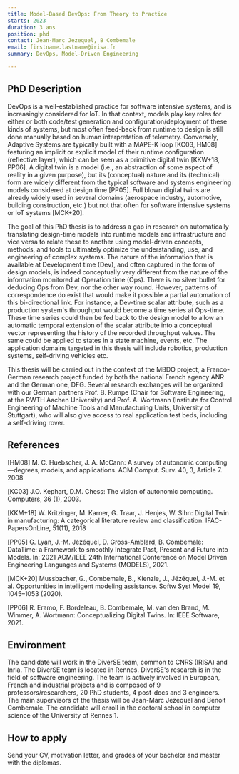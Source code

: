 ```yaml
---
title: Model-Based DevOps: From Theory to Practice
starts: 2023
duration: 3 ans
position: phd
contact: Jean-Marc Jezequel, B Combemale
email: firstname.lastname@irisa.fr
summary: DevOps, Model-Driven Engineering

---
```


## PhD Description

DevOps is a well-established practice for software intensive systems, and is
increasingly considered for IoT. In that context, models play key roles for
either or both code/test generation and configuration/deployment of these
kinds of systems, but most often feed-back from runtime to design is still done
manually based on human interpretation of telemetry. Conversely, Adaptive
Systems are typically built with a MAPE-K loop [KC03, HM08] featuring an
implicit or explicit model of their runtime configuration (reflective layer),
which can be seen as a primitive digital twin [KKW+18, PP06]. A digital twin
is a model (i.e., an abstraction of some aspect of reality in a given
purpose), but its (conceptual) nature and its (technical) form are widely
different from the typical software and systems engineering models considered
at design time [PP05]. Full blown digital twins are already widely used in
several domains (aerospace industry, automotive, building construction, etc.)
but not that often for software intensive systems or IoT systems [MCK+20].


The goal of this PhD thesis is to address a gap in research on automatically
translating design-time models into runtime models and infrastructure and vice
versa to relate these to another using model-driven concepts, methods, and
tools to ultimately optimize the understanding, use, and engineering of
complex systems. The nature of the information that is available at
Development time (Dev), and often captured in the form of design models, is
indeed conceptually very different from the nature of the information
monitored at Operation time (Ops). There is no silver bullet for deducing Ops
from Dev, nor the other way round. However, patterns of correspondence do
exist that would make it possible a partial automation of this bi-directional
link. For instance, a Dev-time scalar attribute, such as a production system's
throughput would become a time series at Ops-time.  These time series could
then be fed back to the design model to allow an automatic temporal extension
of the scalar attribute into a conceptual vector representing the history of
the recorded throughput values. The same could be applied to states in a state
machine, events, etc. The application domains targeted in this thesis will
include robotics, production systems, self-driving vehicles etc.

This thesis will be carried out in the context of the MBDO project, a
Franco-German research project funded by both the national French agency ANR
and the German one, DFG. Several research exchanges will be organized with our
German partners Prof. B. Rumpe (Chair for Software Engineering, at the RWTH
Aachen University) and Prof. A. Wortmann (Institute for Control Engineering of
Machine Tools and Manufacturing Units, University of Stuttgart), who will also
give access to real application test beds, including a self-driving rover.


## References

[HM08] M. C. Huebscher, J. A. McCann: A survey of autonomic computing—degrees, models, and applications. ACM Comput. Surv. 40, 3, Article 7. 2008

[KC03] J.O. Kephart, D.M. Chess: The vision of autonomic computing. Computers, 36 (1), 2003.

[KKM+18] W. Kritzinger, M. Karner, G. Traar, J. Henjes, W. Sihn: Digital Twin in manufacturing: A categorical literature review and classification. IFAC-PapersOnLine, 51(11), 2018

[PP05] G. Lyan, J.-M. Jézéquel, D. Gross-Amblard, B. Combemale: DataTime: a Framework to smoothly Integrate Past, Present and Future into Models. In: 2021 ACM/IEEE 24th International Conference on Model Driven Engineering Languages and Systems (MODELS), 2021.

[MCK+20] Mussbacher, G., Combemale, B., Kienzle, J., Jézéquel, J.-M. et al. Opportunities in intelligent modeling assistance. Softw Syst Model 19, 1045–1053 (2020).

[PP06] R. Eramo, F. Bordeleau, B. Combemale, M. van den Brand, M. Wimmer, A. Wortmann: Conceptualizing Digital Twins. In: IEEE Software, 2021.



## Environment

The candidate will work in the DiverSE team, common to CNRS (IRISA) and Inria. The DiverSE team is located in Rennes. DiverSE's research is in the field of software engineering. The team is actively involved in European, French and industrial projects and is composed of 9 professors/researchers, 20 PhD students, 4 post-docs and 3 engineers. The main supervisors of the thesis will be Jean-Marc Jezequel and Benoit Combemale. The candidate will enroll in the doctoral school in computer science of the University of Rennes 1.



## How to apply

Send your CV, motivation letter, and grades of your bachelor and master with the diplomas.

